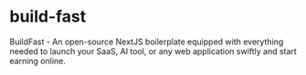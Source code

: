 # build-fast
BuildFast - An open-source NextJS boilerplate equipped with everything needed to launch your SaaS, AI tool, or any web application swiftly and start earning online.

